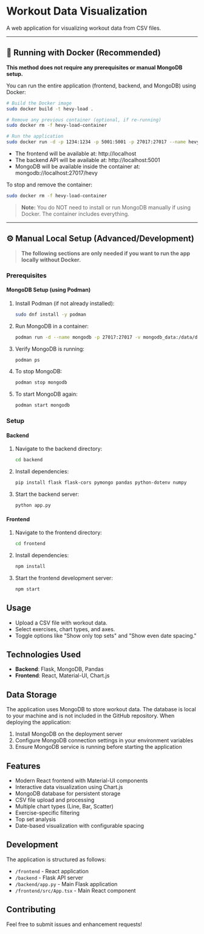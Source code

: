 # Workout Data Visualization

A web application for visualizing workout data from CSV files.

---

## 🚀 Running with Docker (Recommended)

**This method does not require any prerequisites or manual MongoDB setup.**

You can run the entire application (frontend, backend, and MongoDB) using Docker:

```bash
# Build the Docker image
sudo docker build -t hevy-load .

# Remove any previous container (optional, if re-running)
sudo docker rm -f hevy-load-container

# Run the application
sudo docker run -d -p 1234:1234 -p 5001:5001 -p 27017:27017 --name hevy-load-container hevy-load
```

- The frontend will be available at: http://localhost
- The backend API will be available at: http://localhost:5001
- MongoDB will be available inside the container at: mongodb://localhost:27017/hevy

To stop and remove the container:
```bash
sudo docker rm -f hevy-load-container
```

> **Note:** You do NOT need to install or run MongoDB manually if using Docker. The container includes everything.

---

## ⚙️ Manual Local Setup (Advanced/Development)

> **The following sections are only needed if you want to run the app locally without Docker.**

### Prerequisites

#### MongoDB Setup (using Podman)

1. Install Podman (if not already installed):
   ```bash
   sudo dnf install -y podman
   ```

2. Run MongoDB in a container:
   ```bash
   podman run -d --name mongodb -p 27017:27017 -v mongodb_data:/data/db mongo:latest
   ```

3. Verify MongoDB is running:
   ```bash
   podman ps
   ```

4. To stop MongoDB:
   ```bash
   podman stop mongodb
   ```

5. To start MongoDB again:
   ```bash
   podman start mongodb
   ```

### Setup

#### Backend

1. Navigate to the backend directory:
   ```bash
   cd backend
   ```

2. Install dependencies:
   ```bash
   pip install flask flask-cors pymongo pandas python-dotenv numpy
   ```

3. Start the backend server:
   ```bash
   python app.py
   ```

#### Frontend

1. Navigate to the frontend directory:
   ```bash
   cd frontend
   ```

2. Install dependencies:
   ```bash
   npm install
   ```

3. Start the frontend development server:
   ```bash
   npm start
   ```

## Usage

- Upload a CSV file with workout data.
- Select exercises, chart types, and axes.
- Toggle options like "Show only top sets" and "Show even date spacing."

## Technologies Used

- **Backend**: Flask, MongoDB, Pandas
- **Frontend**: React, Material-UI, Chart.js

## Data Storage

The application uses MongoDB to store workout data. The database is local to your machine and is not included in the GitHub repository. When deploying the application:

1. Install MongoDB on the deployment server
2. Configure MongoDB connection settings in your environment variables
3. Ensure MongoDB service is running before starting the application

## Features

- Modern React frontend with Material-UI components
- Interactive data visualization using Chart.js
- MongoDB database for persistent storage
- CSV file upload and processing
- Multiple chart types (Line, Bar, Scatter)
- Exercise-specific filtering
- Top set analysis
- Date-based visualization with configurable spacing

## Development

The application is structured as follows:
- `/frontend` - React application
- `/backend` - Flask API server
- `/backend/app.py` - Main Flask application
- `/frontend/src/App.tsx` - Main React component

## Contributing

Feel free to submit issues and enhancement requests!
